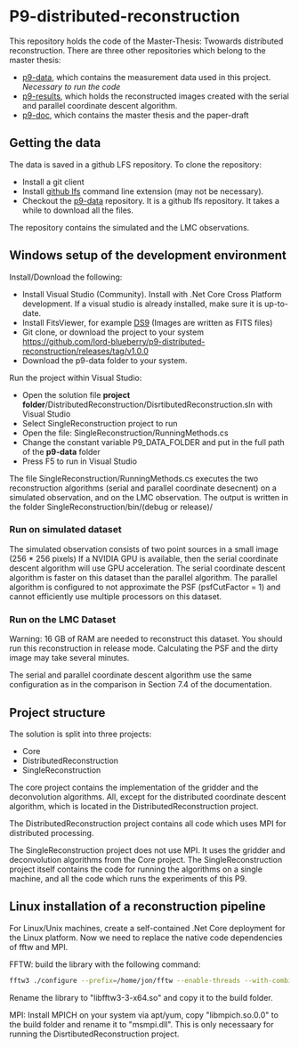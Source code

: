 # P9-distributed-reconstruction

This repository holds the code of the Master-Thesis: Twowards distributed reconstruction. There are three other repositories which belong to the master thesis:

* [p9-data](https://github.com/i4Ds/Schwammberger-P9-Data), which contains the measurement data used in this project. *Necessary to run the code*
* [p9-results](https://github.com/lord-blueberry/p9-results), which holds the reconstructed images created with the serial and parallel coordinate descent algorithm. 
* [p9-doc](https://github.com/lord-blueberry/p9-doc), which contains the master thesis and the paper-draft

## Getting the data

The data is saved in a github LFS repository. To clone the repository:

 * Install a git client
 * Install [github lfs](https://git-lfs.github.com/) command line extension (may not be necessary).
 * Checkout the [p9-data](https://github.com/i4Ds/Schwammberger-P9-Data) repository. It is a github lfs repository. It takes a while to download all the files.
 
The repository contains the simulated and the LMC observations.

## Windows setup of the development environment
Install/Download the following:
* Install Visual Studio (Community). Install with .Net Core Cross Platform development. If a visual studio is already installed, make sure it is up-to-date.
* Install FitsViewer, for example [DS9](http://ds9.si.edu/site/Download.html) (Images are written as FITS files)
* Git clone, or download the project to your system https://github.com/lord-blueberry/p9-distributed-reconstruction/releases/tag/v1.0.0
* Download the p9-data folder to your system. 

Run the project within Visual Studio:
* Open the solution file **project folder**/DistributedReconstruction/DisrtibutedReconstruction.sln with Visual Studio
* Select SingleReconstruction project to run
* Open the file: SingleReconstruction/RunningMethods.cs
* Change the constant variable P9_DATA_FOLDER and put in the full path of the **p9-data** folder
* Press F5 to run in Visual Studio

The file SingleReconstruction/RunningMethods.cs executes the two reconstruction algorithms (serial and parallel coordinate desecnent) on a simulated observation, and on the LMC observation. 
The output is written in the folder SingleReconstruction/bin/(debug or release)/

### Run on simulated dataset

The simulated observation consists of two point sources in a small image (256 \* 256 pixels) If a NVIDIA GPU is available, then the serial coordinate descent algorithm will use GPU acceleration. The serial coordinate descent algorithm is faster on this dataset than the parallel algorithm. The parallel algorithm is configured to not approximate the PSF (psfCutFactor = 1) and cannot efficiently use multiple processors on this dataset.

### Run on the LMC Dataset

Warning: 16 GB of RAM are needed to reconstruct this dataset. You should run this reconstruction in release mode. Calculating the PSF and the dirty image may take several minutes.

The serial and parallel coordinate descent algorithm use the same configuration as in the comparison in Section 7.4 of the documentation. 


## Project structure
The solution is split into three projects:

* Core
* DistributedReconstruction
* SingleReconstruction

The core project contains the implementation of the gridder and the deconvolution algorithms. All, except for the distributed coordinate descent algorithm, which is located in the DistributedReconstruction project. 

The DistributedReconstruction project contains all code which uses MPI for distributed processing. 

The SingleReconstruction project does not use MPI. It uses the gridder and deconvolution algorithms from the Core project. The SingleReconstruction project itself contains the code for running the algorithms on a single machine, and all the code which runs the experiments of this P9.

## Linux installation of a reconstruction pipeline
For Linux/Unix machines, create a self-contained .Net Core deployment for the Linux platform. Now we need to replace the native code dependencies of fftw and MPI. 


FFTW: build the library with the following command:

```bash
fftw3 ./configure --prefix=/home/jon/fftw --enable-threads --with-combined-threads --enable-shared
```

Rename the library to "libfftw3-3-x64.so" and copy it to the build folder.

MPI: Install MPICH on your system via apt/yum, copy "libmpich.so.0.0" to the build folder and rename it to "msmpi.dll". This is only necessaary for running the DisrtibutedReconstruction project.



